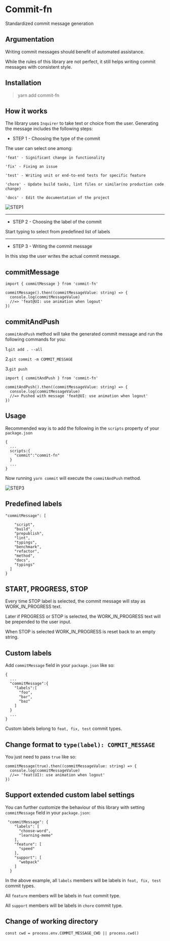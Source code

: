 # Commit-fn

Standardized commit message generation

## Argumentation

Writing commit messages should benefit of automated assistance. 

While the rules of this library are not perfect, it still helps writing commit messages with consistent style.

## Installation

> yarn add commit-fn

## How it works

The library uses `Inquirer` to take text or choice from the user. Generating the message includes the following steps:

- STEP 1 - Choosing the type of the commit

The user can select one among:

```
'feat' - Significant change in functionality

'fix' - Fixing an issue

'test' - Writing unit or end-to-end tests for specific feature

'chore' - Update build tasks, lint files or similar(no production code change)

'docs' - Edit the documentation of the project
```

![STEP1](/files/screen0.png)

---

- STEP 2 - Choosing the label of the commit

Start typing to select from predefined list of labels

---

- STEP 3 - Writing the commit message

In this step the user writes the actual commit message.

## commitMessage

```
import { commitMessage } from 'commit-fn'

commitMessage().then((commitMessageValue: string) => {
  console.log(commitMessageValue)
  //=> 'feat@UI: use animation when logout'
})
```

## commitAndPush

`commitAndPush` method will take the generated commit message and run the following commands for you:

1.`git add . --all`

2.`git commit -m COMMIT_MESSAGE`

3.`git push`

```
import { commitAndPush } from 'commit-fn'

commitAndPush().then((commitMessageValue: string) => {
  console.log(commitMessageValue)
  //=> Pushed with message 'feat@UI: use animation when logout'
})
```

## Usage

Recommended way is to add the following in the `scripts` property of your `package.json`

```
{
  ...
  scripts:{
    "commit":"commit-fn"
  }
  ...
}
```

Now running `yarn commit` will execute the `commitAndPush` method.

![STEP3](/files/screen2.png)

## Predefined labels

```
"commitMessage": [

    "script",
    "build",
    "prepublish",
    "lint",
    "typings",
    "benchmark",
    "refactor",
    "method",
    "docs",
    "typings"
  ]
}
```

## START, PROGRESS, STOP

Every time STOP label is selected, the commit message will stay as WORK_IN_PROGRESS text.

Later if PROGRESS or STOP is selected, the WORK_IN_PROGRESS text will be prepended to the user input.

When STOP is selected WORK_IN_PROGRESS is reset back to an empty string.

## Custom labels

Add `commitMessage` field in your `package.json` like so:

```
{
  ...
  "commitMessage":{
    "labels":[
      "foo",
      "bar",
      "baz"
    ]
  }
  ...
}
```

Custom labels belong to `feat, fix, test` commit types.

## Change format  to `type(label): COMMIT_MESSAGE`

You just need to pass `true` like so:

```
commitMessage(true).then((commitMessageValue: string) => {
  console.log(commitMessageValue)
  //=> 'feat(UI): use animation when logout'
})
```

## Support extended custom label settings

You can further customize the behaviour of this library with setting `commitMessage` field in your `package.json`:

```
 "commitMessage": {
    "labels": [
      "choose-word",
      "learning-meme"
    ],
    "feature": [
      "speed"
    ],
    "support": [
      "webpack"
    ]
  }
```

In the above example, all `labels` members will be labels in `feat, fix, test` commit types.

All `feature` members will be labels in `feat` commit type.

All `support` members will be labels in `chore` commit type.

## Change of working directory

`const cwd = process.env.COMMIT_MESSAGE_CWD || process.cwd()`
